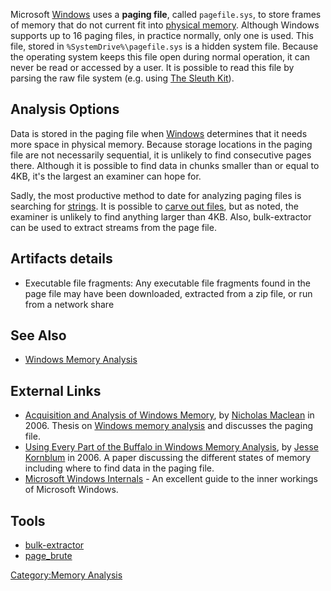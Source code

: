 Microsoft [Windows](Windows "wikilink") uses a **paging file**, called
`pagefile.sys`, to store frames of memory that do not current fit into
[physical memory](physical_memory "wikilink"). Although Windows supports
up to 16 paging files, in practice normally, only one is used. This
file, stored in `%SystemDrive%\pagefile.sys` is a hidden system file.
Because the operating system keeps this file open during normal
operation, it can never be read or accessed by a user. It is possible to
read this file by parsing the raw file system (e.g. using [The Sleuth
Kit](The_Sleuth_Kit "wikilink")).

## Analysis Options

Data is stored in the paging file when [Windows](Windows "wikilink")
determines that it needs more space in physical memory. Because storage
locations in the paging file are not necessarily sequential, it is
unlikely to find consecutive pages there. Although it is possible to
find data in chunks smaller than or equal to 4KB, it's the largest an
examiner can hope for.

Sadly, the most productive method to date for analyzing paging files is
searching for [strings](strings "wikilink"). It is possible to [carve
out files](Carving "wikilink"), but as noted, the examiner is unlikely
to find anything larger than 4KB. Also, bulk-extractor can be used to
extract streams from the page file.

## Artifacts details

- Executable file fragments: Any executable file fragments found in the
  page file may have been downloaded, extracted from a zip file, or run
  from a network share

## See Also

- [Windows Memory Analysis](Windows_Memory_Analysis "wikilink")

## External Links

- [Acquisition and Analysis of Windows
  Memory](http://www.4tphi.net/fatkit/papers/NickMaclean2006.pdf), by
  [Nicholas Maclean](Nicholas_Maclean "wikilink") in 2006. Thesis on
  [Windows memory analysis](Windows_Memory_Analysis "wikilink") and
  discusses the paging file.
- [Using Every Part of the Buffalo in Windows Memory
  Analysis](http://jessekornblum.com/publications/di07.pdf), by [Jesse
  Kornblum](Jesse_Kornblum "wikilink") in 2006. A paper discussing the
  different states of memory including where to find data in the paging
  file.
- [Microsoft Windows
  Internals](http://www.microsoft.com/MSPress/books/6710.aspx) - An
  excellent guide to the inner workings of Microsoft Windows.

## Tools

- [bulk-extractor](https://github.com/simsong/bulk_extractor)
- [page_brute](https://github.com/matonis/page_brute)

[Category:Memory Analysis](Category:Memory_Analysis "wikilink")